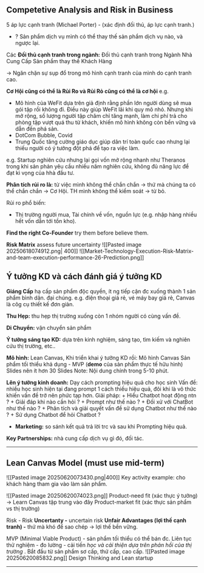 ## Competetive Analysis and Risk in Business
5 áp lực cạnh tranh (Michael Porter) - (xác định đối thủ, áp lực cạnh tranh.)
+ ? Sản phẩm dịch vụ mình có thể thay thế sản phẩm dịch vụ nào, và ngược lại.

Các **Đối thủ cạnh tranh trong ngành:**
	Đối thủ cạnh tranh trong Ngành 
	Nhà Cung Cấp
	Sản phẩm thay thế
	Khách Hàng
	
-> Ngăn chặn sự sụp đổ trong mô hình cạnh tranh của mình do cạnh tranh cao. 

**Cơ Hội cũng có thể là Rủi Ro và Rủi Rỏ cũng có thể là cơ hội** 
e.g.
+ Mô hình của WeFit dựa trên giả định rằng phần lớn người dùng sẽ mua gói tập rồi không đi. Điều này giúp WeFit lãi khi quy mô nhỏ. Nhưng khi mở rộng, số lượng người tập chăm chỉ tăng mạnh, làm chi phí trả cho phòng tập vượt quá thu từ khách, khiến mô hình không còn bền vững và dẫn đến phá sản.
+ DotCom Bubble, Covid
+ Trung Quốc tăng cường giáo dục giúp dân trí toàn quốc cao nhưng lại thiếu người có ý tưởng đột phá để tạo ra việc làm. 

e.g. Startup nghiên cứu nhưng lại gọi vốn mở rộng nhanh như Theranos trong khi sản phản yêu cầu nhiều năm nghiên cứu, không đủ năng lực để đạt kì vọng của hhà đầu tư.

**Phân tích rủi ro là:** từ việc mình không thể chắn chắn -> thứ mà chúng ta có thể chắn chắn -> Cơ Hội. 
	TH mình không thể kiểm soát -> từ bỏ. 

Rủi ro phổ biến:
+ Thị trường người mua, Tài chính về vốn, nguồn lực (e.g. nhập hàng nhiều hết vốn dẫn tới tồn kho).

**Find the right Co-Founder** try them before believe them.

**Risk Matrix** assess future uncertainty
![[Pasted image 20250618074912.png| 400]]
![[Market-Technology-Execution-Risk-Matrix-and-team-execution-performance-26-Prediction.png]]

## Ý tưởng KD và cách đánh giá ý tưởng KD
**Giáng Cấp** hạ cấp sản phẩm độc quyền, ít ng tiếp cận đc xuống thành 1 sản phẩm bình dân. đại chúng. 
	e.g. điện thoại giá rẻ, vé máy bay giá rẻ, Canvas là côg cụ thiết kế đơn giản. 

**Thu Hẹp:** thu hẹp thị trường xuống còn 1 nhóm người có cùng vấn đề. 

**Di Chuyển:** vận chuyển sản phẩm 

**Ý tưởng sáng tạo KD:**
	dựa trên kinh nghiệm, sáng tạo, tìm kiếm và nghiên cứu thị trường, etc..

**Mô hình:** 
	Lean Canvas,
Khi triển khai ý tưởng KD rồi: Mô hình Canvas 
Sản phẩm tối thiểu khả dụng - MVP (**demo** của sản phẩm thực tế hữu hình)
Slides nên ít hơn 30 Slides
Note: Nội dung chính trong 5-10 phút. 

**Lên ý tưởng kinh doanh:** Dạy cách prompting hiệu quả cho học sinh
	Vấn đề: nhiều học sinh hiện tại đang prompt 1 cách thiếu hiệu quả, đôi khi là vô thức khiến vấn đề trở nên phức tạp hơn. 
	Giải pháp:
		+ Hiểu Chatbot hoạt động ntn ?
		+ Giải đáp khi nào cần hỏi ?
		+ Prompt như thế nào ?
		+ Đối xử với ChatBot như thế nào ?
		+ Phân tích và giải quyết vấn đề sử dụng Chatbot như thế nào ?
		+ Sử dụng Chatbot để hỏi Chatbot ? 
	
+ **Marketing:** so sánh kết quả trả lời trc và sau khi Prompting hiệu quả. 

**Key Partnerships:** nhà cung cấp dịch vụ gì đó, đối tác. 

----

## Lean Canvas Model (must use mid-term)
![[Pasted image 20250620073430.png|400]]
Key activity example: cho khách hàng tham gia vào làm sản phẩm.

![[Pasted image 20250620074023.png]]
Product-need fit (xác thực ý tưởng) -> Learn Canvas tập trung vào đây
Product-market fit (xác thực sản phẩm vs thị trường)

Risk - Risk
**Uncertanty -** uncertain risk
**Unfair Advantages (lợi thế cạnh tranh) -** thứ mà khó để sao chép -> lợi thế bền vững.  

MVP (Minimal Viable Product) - sản phẩm tối thiểu có thể bán đc. 
	Liên tục thử nghiệm - đo lường - cải tiến *học và cải thiện dựa trên phản hồi của thị trường*
	.
	Bắt đầu từ sản phẩm sơ cấp, thứ cấp, cao cấp. 
![[Pasted image 20250620085832.png]]
Design Thinking and Lean startup

---

